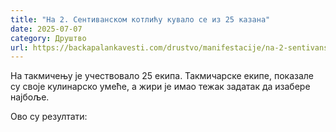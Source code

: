 ```yaml
---
title: "На 2. Сентиванском котлићу кувало се из 25 казана"
date: 2025-07-07
category: Друштво
url: https://backapalankavesti.com/drustvo/manifestacije/na-2-sentivanskom-kotlicu-kuvalo-se-iz-25-kazana/
---
```


На такмичењу је учествовало 25 екипа. Такмичарске екипе, показале су своје кулинарско умеће, а жири је имао тежак задатак да изабере најбоље.

Ово су резултати:
